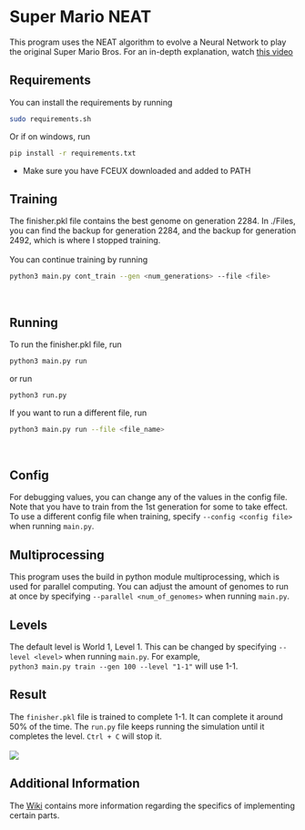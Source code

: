 # Super Mario NEAT
This program uses the NEAT algorithm to evolve a 
Neural Network to play the original Super Mario Bros.
For an in-depth explanation, watch [this video](https://www.youtube.com/watch?v=hNDkjy2rXG4) 
<br>


## Requirements
You can install the requirements by running <br >
```bash 
sudo requirements.sh
```

Or if on windows, run
```bash
pip install -r requirements.txt
```
* Make sure you have FCEUX downloaded and added to PATH

## Training
The finisher.pkl file contains the best genome on generation 2284.
In ./Files, you can find the backup for generation 2284, and the backup for generation 2492,
which is where I stopped training. <br />
<br>
You can continue training by running <br>
```bash
python3 main.py cont_train --gen <num_generations> --file <file>
```
<br>

## Running
To run the finisher.pkl file, run
<br>
```bash
python3 main.py run
```

or run <br>
```bash
python3 run.py
```
If you want to run a different file, run<br>
```bash
python3 main.py run --file <file_name>
```
<br>

## Config
For debugging values, you can change any of the values in the config file. Note that you have to train from the 1st generation for some to take effect.
<br>
To use a different config file when training, specify `--config <config file>` when running `main.py`.
<br>
## Multiprocessing
This program uses the build in python module multiprocessing, which is used for parallel computing. You can adjust the amount of genomes
to run at once by specifying `--parallel <num_of_genomes>` when running `main.py`.
<br>
## Levels
The default level is World 1, Level 1. This can be changed by specifying `--level <level>` when running `main.py`. For example, <br>
`python3 main.py train --gen 100 --level "1-1"` will use 1-1.
<br>
## Result
The `finisher.pkl` file is trained to complete 1-1. It can complete it around 50% of the time. The `run.py` file keeps running the
simulation until it completes the level. `Ctrl + C` will stop it.
<br>
<br>
<img src="https://github.com/vivek3141/super-mario-neat/blob/master/Documentation/world1-1.gif">
<br>
## Additional Information
The [Wiki](https://github.com/vivek3141/super-mario-neat/wiki) contains more information regarding the specifics of implementing certain parts.